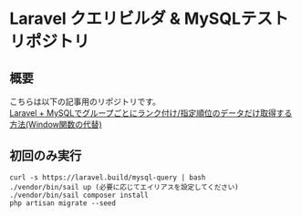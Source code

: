 # Laravel クエリビルダ & MySQLテストリポジトリ
## 概要
こちらは以下の記事用のリポジトリです。<br>
[Laravel + MySQLでグループごとにランク付け/指定順位のデータだけ取得する方法(Window関数の代替)](https://zenn.dev/articles/e5f0e2147d49e0/edit)

## 初回のみ実行
```
curl -s https://laravel.build/mysql-query | bash
./vendor/bin/sail up (必要に応じてエイリアスを設定してください)
./vendor/bin/sail composer install 
php artisan migrate --seed
```
